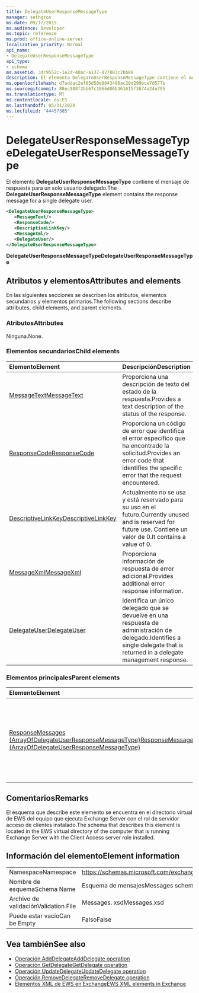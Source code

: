 ```yaml
---
title: DelegateUserResponseMessageType
manager: sethgros
ms.date: 09/17/2015
ms.audience: Developer
ms.topic: reference
ms.prod: office-online-server
localization_priority: Normal
api_name:
- DelegateUserResponseMessageType
api_type:
- schema
ms.assetid: 3dc9552c-1e2d-40ac-a137-827883c2bb88
description: El elemento DelegateUserResponseMessageType contiene el mensaje de respuesta para un solo usuario delegado.
ms.openlocfilehash: d7addac2ef05d50e0043490ac20d299ece7d577b
ms.sourcegitcommit: 88ec988f2bb67c1866d06b361615f3674a24e795
ms.translationtype: MT
ms.contentlocale: es-ES
ms.lasthandoff: 05/31/2020
ms.locfileid: "44457385"
---
```

# <a name="delegateuserresponsemessagetype"></a><span data-ttu-id="42450-103">DelegateUserResponseMessageType</span><span class="sxs-lookup"><span data-stu-id="42450-103">DelegateUserResponseMessageType</span></span>

<span data-ttu-id="42450-104">El elemento **DelegateUserResponseMessageType** contiene el mensaje de respuesta para un solo usuario delegado.</span><span class="sxs-lookup"><span data-stu-id="42450-104">The **DelegateUserResponseMessageType** element contains the response message for a single delegate user.</span></span> 
  
```xml
<DelegateUserResponseMessageType>
   <MessageText/>
   <ResponseCode/>
   <DescriptiveLinkKey/>
   <MessageXml/>
   <DelegateUser/>
</DelegateUserResponseMessageType>
```

<span data-ttu-id="42450-105">**DelegateUserResponseMessageType**</span><span class="sxs-lookup"><span data-stu-id="42450-105">**DelegateUserResponseMessageType**</span></span>

## <a name="attributes-and-elements"></a><span data-ttu-id="42450-106">Atributos y elementos</span><span class="sxs-lookup"><span data-stu-id="42450-106">Attributes and elements</span></span>

<span data-ttu-id="42450-107">En las siguientes secciones se describen los atributos, elementos secundarios y elementos primarios.</span><span class="sxs-lookup"><span data-stu-id="42450-107">The following sections describe attributes, child elements, and parent elements.</span></span>
  
### <a name="attributes"></a><span data-ttu-id="42450-108">Atributos</span><span class="sxs-lookup"><span data-stu-id="42450-108">Attributes</span></span>

<span data-ttu-id="42450-109">Ninguna.</span><span class="sxs-lookup"><span data-stu-id="42450-109">None.</span></span>
  
### <a name="child-elements"></a><span data-ttu-id="42450-110">Elementos secundarios</span><span class="sxs-lookup"><span data-stu-id="42450-110">Child elements</span></span>

|<span data-ttu-id="42450-111">**Elemento**</span><span class="sxs-lookup"><span data-stu-id="42450-111">**Element**</span></span>|<span data-ttu-id="42450-112">**Descripción**</span><span class="sxs-lookup"><span data-stu-id="42450-112">**Description**</span></span>|
|:-----|:-----|
|[<span data-ttu-id="42450-113">MessageText</span><span class="sxs-lookup"><span data-stu-id="42450-113">MessageText</span></span>](messagetext.md) <br/> |<span data-ttu-id="42450-114">Proporciona una descripción de texto del estado de la respuesta.</span><span class="sxs-lookup"><span data-stu-id="42450-114">Provides a text description of the status of the response.</span></span>  <br/> |
|[<span data-ttu-id="42450-115">ResponseCode</span><span class="sxs-lookup"><span data-stu-id="42450-115">ResponseCode</span></span>](responsecode.md) <br/> |<span data-ttu-id="42450-116">Proporciona un código de error que identifica el error específico que ha encontrado la solicitud.</span><span class="sxs-lookup"><span data-stu-id="42450-116">Provides an error code that identifies the specific error that the request encountered.</span></span>  <br/> |
|[<span data-ttu-id="42450-117">DescriptiveLinkKey</span><span class="sxs-lookup"><span data-stu-id="42450-117">DescriptiveLinkKey</span></span>](descriptivelinkkey.md) <br/> |<span data-ttu-id="42450-118">Actualmente no se usa y está reservado para su uso en el futuro.</span><span class="sxs-lookup"><span data-stu-id="42450-118">Currently unused and is reserved for future use.</span></span> <span data-ttu-id="42450-119">Contiene un valor de 0.</span><span class="sxs-lookup"><span data-stu-id="42450-119">It contains a value of 0.</span></span>  <br/> |
|[<span data-ttu-id="42450-120">MessageXml</span><span class="sxs-lookup"><span data-stu-id="42450-120">MessageXml</span></span>](messagexml.md) <br/> |<span data-ttu-id="42450-121">Proporciona información de respuesta de error adicional.</span><span class="sxs-lookup"><span data-stu-id="42450-121">Provides additional error response information.</span></span>  <br/> |
|[<span data-ttu-id="42450-122">DelegateUser</span><span class="sxs-lookup"><span data-stu-id="42450-122">DelegateUser</span></span>](delegateuser.md) <br/> |<span data-ttu-id="42450-123">Identifica un único delegado que se devuelve en una respuesta de administración de delegado.</span><span class="sxs-lookup"><span data-stu-id="42450-123">Identifies a single delegate that is returned in a delegate management response.</span></span>  <br/> |
   
### <a name="parent-elements"></a><span data-ttu-id="42450-124">Elementos principales</span><span class="sxs-lookup"><span data-stu-id="42450-124">Parent elements</span></span>

|<span data-ttu-id="42450-125">**Elemento**</span><span class="sxs-lookup"><span data-stu-id="42450-125">**Element**</span></span>|<span data-ttu-id="42450-126">**Descripción**</span><span class="sxs-lookup"><span data-stu-id="42450-126">**Description**</span></span>|
|:-----|:-----|
|[<span data-ttu-id="42450-127">ResponseMessages (ArrayOfDelegateUserResponseMessageType)</span><span class="sxs-lookup"><span data-stu-id="42450-127">ResponseMessages (ArrayOfDelegateUserResponseMessageType)</span></span>](responsemessages-arrayofdelegateuserresponsemessagetype.md) <br/> |<span data-ttu-id="42450-128">Contiene los mensajes de respuesta para una solicitud de administración de un delegado de servicios Web de Exchange.</span><span class="sxs-lookup"><span data-stu-id="42450-128">Contains the response messages for an Exchange Web Services delegate management request.</span></span>  <br/> |
   
## <a name="remarks"></a><span data-ttu-id="42450-129">Comentarios</span><span class="sxs-lookup"><span data-stu-id="42450-129">Remarks</span></span>

<span data-ttu-id="42450-130">El esquema que describe este elemento se encuentra en el directorio virtual de EWS del equipo que ejecuta Exchange Server con el rol de servidor acceso de clientes instalado.</span><span class="sxs-lookup"><span data-stu-id="42450-130">The schema that describes this element is located in the EWS virtual directory of the computer that is running Exchange Server with the Client Access server role installed.</span></span>
  
## <a name="element-information"></a><span data-ttu-id="42450-131">Información del elemento</span><span class="sxs-lookup"><span data-stu-id="42450-131">Element information</span></span>

|||
|:-----|:-----|
|<span data-ttu-id="42450-132">Namespace</span><span class="sxs-lookup"><span data-stu-id="42450-132">Namespace</span></span>  <br/> |https://schemas.microsoft.com/exchange/services/2006/messages  <br/> |
|<span data-ttu-id="42450-133">Nombre de esquema</span><span class="sxs-lookup"><span data-stu-id="42450-133">Schema Name</span></span>  <br/> |<span data-ttu-id="42450-134">Esquema de mensajes</span><span class="sxs-lookup"><span data-stu-id="42450-134">Messages schema</span></span>  <br/> |
|<span data-ttu-id="42450-135">Archivo de validación</span><span class="sxs-lookup"><span data-stu-id="42450-135">Validation File</span></span>  <br/> |<span data-ttu-id="42450-136">Messages. xsd</span><span class="sxs-lookup"><span data-stu-id="42450-136">Messages.xsd</span></span>  <br/> |
|<span data-ttu-id="42450-137">Puede estar vacío</span><span class="sxs-lookup"><span data-stu-id="42450-137">Can be Empty</span></span>  <br/> |<span data-ttu-id="42450-138">Falso</span><span class="sxs-lookup"><span data-stu-id="42450-138">False</span></span>  <br/> |
   
## <a name="see-also"></a><span data-ttu-id="42450-139">Vea también</span><span class="sxs-lookup"><span data-stu-id="42450-139">See also</span></span>

- [<span data-ttu-id="42450-140">Operación AddDelegate</span><span class="sxs-lookup"><span data-stu-id="42450-140">AddDelegate operation</span></span>](adddelegate-operation.md)  
- [<span data-ttu-id="42450-141">Operación GetDelegate</span><span class="sxs-lookup"><span data-stu-id="42450-141">GetDelegate operation</span></span>](getdelegate-operation.md) 
- [<span data-ttu-id="42450-142">Operación UpdateDelegate</span><span class="sxs-lookup"><span data-stu-id="42450-142">UpdateDelegate operation</span></span>](updatedelegate-operation.md)  
- [<span data-ttu-id="42450-143">Operación RemoveDelegate</span><span class="sxs-lookup"><span data-stu-id="42450-143">RemoveDelegate operation</span></span>](removedelegate-operation.md)
- [<span data-ttu-id="42450-144">Elementos XML de EWS en Exchange</span><span class="sxs-lookup"><span data-stu-id="42450-144">EWS XML elements in Exchange</span></span>](ews-xml-elements-in-exchange.md)

